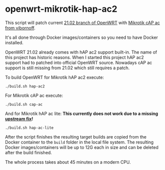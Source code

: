 # openwrt-mikrotik-hap-ac2

This script will patch current
[21.02 branch of OpenWRT](https://github.com/openwrt/openwrt/tree/openwrt-21.02) with
[Mikrotik cAP ac from vibornoff](https://github.com/vibornoff/openwrt/tree/mikrotik-cap-ac-wip).

It's all done through Docker images/containers so you need to
have Docker installed.

OpenWRT 21.02 already comes with hAP ac2 support built-in. The name of this project has
historic reasons. When I started this project hAP ac2 support had to patched into official
OpenWRT source. Nowadays cAP ac support is still missing from 21.02 which still requires a
patch.

To build OpenWRT for Mikrotik hAP ac2 execute:
```
./build.sh hap-ac2
```

For Mikrotik cAP ac execute:
```
./build.sh cap-ac
```

And for Mikrotik hAP ac lite: **This currently does not work due to a missing [upstream fix](https://github.com/openwrt/openwrt/pull/3348#issuecomment-692530450)!**
```
./build.sh hap-ac-lite
```

After the script finishes the resulting target builds are
copied from the Docker container to the `build` folder in the local
file system. The resulting Docker images/containers will be up to
12G each in size and can be deleted after the build finished.

The whole process takes about 45 minutes on a modern CPU.
